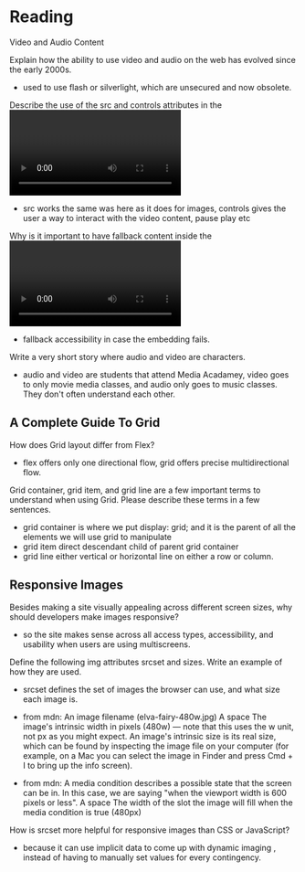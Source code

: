 # Reading

Video and Audio Content

Explain how the ability to use video and audio on the web has evolved since the early 2000s.

- used to use flash or silverlight, which are unsecured and now obsolete.

Describe the use of the src and controls attributes in the <video> element.

- src works the same was here as it does for images, controls gives the user a way to interact with the video content, pause play etc

Why is it important to have fallback content inside the <video> element?

- fallback accessibility in case the embedding fails.

Write a very short story where audio and video are characters.

- audio and video are students that attend Media Acadamey, video goes to only movie media classes, and audio only goes to music classes. They don't often understand each other.

## A Complete Guide To Grid

How does Grid layout differ from Flex?

- flex offers only one directional flow, grid offers precise multidirectional flow.

Grid container, grid item, and grid line are a few important terms to understand when using Grid. Please describe these terms in a few sentences.

- grid container is where we put display: grid; and it is the parent of all the elements we will use grid to manipulate
- grid item direct descendant child of parent grid container
- grid line either vertical or horizontal line  on either a row or column.

## Responsive Images

Besides making a site visually appealing across different screen sizes, why should developers make images responsive?

- so the site makes sense across all access types, accessibility, and usability when users are using multiscreens.

Define the following img attributes srcset and sizes. Write an example of how they are used.

- srcset defines the set of images the browser can use, and what size each image is.
- from mdn: An image filename (elva-fairy-480w.jpg)
A space
The image's intrinsic width in pixels (480w) — note that this uses the w unit, not px as you might expect. An image's intrinsic size is its real size, which can be found by inspecting the image file on your computer (for example, on a Mac you can select the image in Finder and press Cmd + I to bring up the info screen).

- from mdn: A media condition describes a possible state that the screen can be in. In this case, we are saying "when the viewport width is 600 pixels or less".
A space
The width of the slot the image will fill when the media condition is true (480px)

How is srcset more helpful for responsive images than CSS or JavaScript?

- because it can use implicit data to come up with dynamic imaging , instead of having to manually set values for every contingency.
